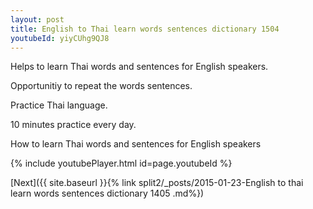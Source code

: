 ```yaml
---
layout: post
title: English to Thai learn words sentences dictionary 1504 
youtubeId: yiyCUhg9QJ8
---
```

 
 
Helps to learn Thai words and sentences for English speakers.

Opportunitiy to repeat the words sentences. 

Practice Thai language. 
 
10 minutes practice every day. 
 
How to learn Thai words and sentences for English speakers 
 
{% include youtubePlayer.html id=page.youtubeId %}
 
 
[Next]({{ site.baseurl }}{% link  split2/_posts/2015-01-23-English to thai learn words sentences dictionary 1405 .md%})
 
